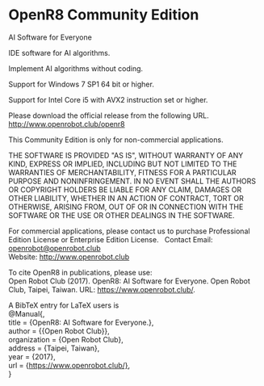 # OpenR8 Community Edition   
 
AI Software for Everyone

IDE software for AI algorithms.

Implement AI algorithms without coding.
    
Support for Windows 7 SP1 64 bit or higher.

Support for Intel Core i5 with AVX2 instruction set or higher.
    
Please download the official release from the following URL. http://www.openrobot.club/openr8       

This Community Edition is only for non-commercial applications.	
	
THE SOFTWARE IS PROVIDED "AS IS", WITHOUT WARRANTY OF ANY KIND, EXPRESS OR IMPLIED, INCLUDING BUT NOT LIMITED TO THE WARRANTIES OF MERCHANTABILITY, FITNESS FOR A PARTICULAR PURPOSE AND NONINFRINGEMENT. IN NO EVENT SHALL THE AUTHORS OR COPYRIGHT HOLDERS BE LIABLE FOR ANY CLAIM, DAMAGES OR OTHER LIABILITY, WHETHER IN AN ACTION OF CONTRACT, TORT OR OTHERWISE, ARISING FROM, OUT OF OR IN CONNECTION WITH THE SOFTWARE OR THE USE OR OTHER DEALINGS IN THE SOFTWARE.
	
For commercial applications, please contact us to purchase Professional Edition License or Enterprise Edition License.  
Contact Email: openrobot@openrobot.club  
Website: http://www.openrobot.club  

To cite OpenR8 in publications, please use:  
Open Robot Club (2017). OpenR8: AI Software for Everyone. Open Robot Club, Taipei, Taiwan. URL: https://www.openrobot.club/.

A BibTeX entry for LaTeX users is  
  @Manual{,  
    title = {OpenR8: AI Software for Everyone.},  
    author = {{Open Robot Club}},  
    organization = {Open Robot Club},  
    address = {Taipei, Taiwan},  
    year = {2017},  
    url = {https://www.openrobot.club/},  
  }  
